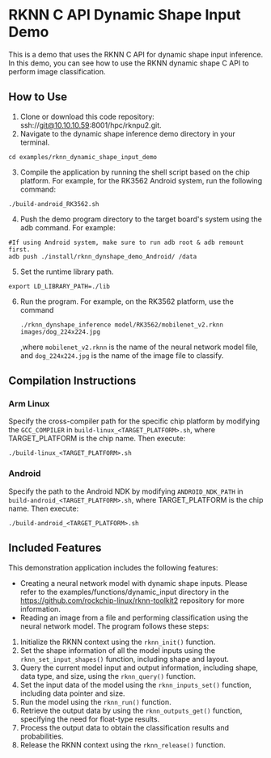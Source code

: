 # RKNN C API Dynamic Shape Input Demo

This is a demo that uses the RKNN C API for dynamic shape input inference. In this demo, you can see how to use the RKNN dynamic shape C API to perform image classification.

## How to Use

1. Clone or download this code repository: ssh://git@10.10.10.59:8001/hpc/rknpu2.git.
2. Navigate to the dynamic shape inference demo directory in your terminal.

```shell
cd examples/rknn_dynamic_shape_input_demo
```

3. Compile the application by running the shell script based on the chip platform. For example, for the RK3562 Android system, run the following command:

```shell
./build-android_RK3562.sh
```

4. Push the demo program directory to the target board's system using the adb command. For example:

```shell
#If using Android system, make sure to run adb root & adb remount first.
adb push ./install/rknn_dynshape_demo_Android/ /data
```

5. Set the runtime library path.

```
export LD_LIBRARY_PATH=./lib
```

6. Run the program. For example, on the RK3562 platform, use the command

   ```shell
   ./rknn_dynshape_inference model/RK3562/mobilenet_v2.rknn images/dog_224x224.jpg
   ```

   ,where `mobilenet_v2.rknn` is the name of the neural network model file, and `dog_224x224.jpg` is the name of the image file to classify.

## Compilation Instructions

### Arm Linux

Specify the cross-compiler path for the specific chip platform by modifying the `GCC_COMPILER` in `build-linux_<TARGET_PLATFORM>.sh`, where TARGET_PLATFORM is the chip name. Then execute:

```
./build-linux_<TARGET_PLATFORM>.sh
```

### Android

Specify the path to the Android NDK by modifying `ANDROID_NDK_PATH` in `build-android_<TARGET_PLATFORM>.sh`, where TARGET_PLATFORM is the chip name. Then execute:

```
./build-android_<TARGET_PLATFORM>.sh
```

## Included Features

This demonstration application includes the following features:

- Creating a neural network model with dynamic shape inputs. Please refer to the examples/functions/dynamic_input directory in the https://github.com/rockchip-linux/rknn-toolkit2 repository for more information.
- Reading an image from a file and performing classification using the neural network model. The program follows these steps:

1. Initialize the RKNN context using the `rknn_init()` function.
2. Set the shape information of all the model inputs using the `rknn_set_input_shapes()` function, including shape and layout.
3. Query the current model input and output information, including shape, data type, and size, using the `rknn_query()` function.
4. Set the input data of the model using the `rknn_inputs_set()` function, including data pointer and size.
5. Run the model using the `rknn_run()` function.
6. Retrieve the output data by using the `rknn_outputs_get()` function, specifying the need for float-type results.
7. Process the output data to obtain the classification results and probabilities.
8. Release the RKNN context using the `rknn_release()` function.